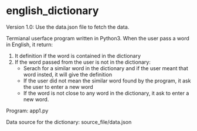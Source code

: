 # english_dictionary

Version 1.0:
Use the data.json file to fetch the data.

Termianal userface program written in Python3. When the user pass a word in English, it return:
 1. It definition if the word is contained in the dictionary
 2. If the word passed from the user is not in the dictionary:
      - Serach for a similar word in the dictionary and if the user meant that word insted, it will give the definition
      - If the user did not mean the similar word found by the program, it ask the user to enter a new word
      - If the word is not close to any word in the dictionary, it ask to enter a new word.
      
 Program: app1.py
 
 Data source for the dictionary: source_file/data.json
